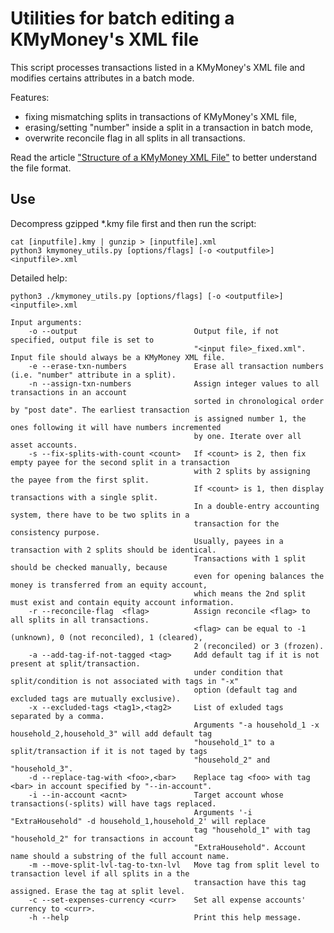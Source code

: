 # Utilities for batch editing a KMyMoney's XML file

This script processes transactions listed in a KMyMoney's XML file and modifies certains attributes in a batch mode.

Features:

  - fixing mismatching splits in transactions of KMyMoney's XML file,
  - erasing/setting "number" inside a split in a transaction in batch mode,
  - overwrite reconcile flag in all splits in all transactions.

Read the article ["Structure of a KMyMoney XML File"](https://www.isabekov.pro/structure-of-a-kmymoney-xml-file/) to
better understand the file format.


## Use
Decompress gzipped *.kmy file first and then run the script:

    cat [inputfile].kmy | gunzip > [inputfile].xml
    python3 kmymoney_utils.py [options/flags] [-o <outputfile>] <inputfile>.xml

Detailed help:

    python3 ./kmymoney_utils.py [options/flags] [-o <outputfile>] <inputfile>.xml

    Input arguments:
        -o --output                          Output file, if not specified, output file is set to
                                             "<input file>_fixed.xml". Input file should always be a KMyMoney XML file.
        -e --erase-txn-numbers               Erase all transaction numbers (i.e. "number" attribute in a split).
        -n --assign-txn-numbers              Assign integer values to all transactions in an account
                                             sorted in chronological order by "post date". The earliest transaction
                                             is assigned number 1, the ones following it will have numbers incremented
                                             by one. Iterate over all asset accounts.
        -s --fix-splits-with-count <count>   If <count> is 2, then fix empty payee for the second split in a transaction
                                             with 2 splits by assigning the payee from the first split.
                                             If <count> is 1, then display transactions with a single split.
                                             In a double-entry accounting system, there have to be two splits in a
                                             transaction for the consistency purpose.
                                             Usually, payees in a transaction with 2 splits should be identical.
                                             Transactions with 1 split should be checked manually, because
                                             even for opening balances the money is transferred from an equity account,
                                             which means the 2nd split must exist and contain equity account information.
        -r --reconcile-flag  <flag>          Assign reconcile <flag> to all splits in all transactions.
                                             <flag> can be equal to -1 (unknown), 0 (not reconciled), 1 (cleared),
                                             2 (reconciled) or 3 (frozen).
        -a --add-tag-if-not-tagged <tag>     Add default tag if it is not present at split/transaction.
                                             under condition that split/condition is not associated with tags in "-x"
                                             option (default tag and excluded tags are mutually exclusive).
        -x --excluded-tags <tag1>,<tag2>     List of exluded tags separated by a comma.
                                             Arguments "-a household_1 -x household_2,household_3" will add default tag
                                             "household_1" to a split/transaction if it is not taged by tags
                                             "household_2" and "household_3".
        -d --replace-tag-with <foo>,<bar>    Replace tag <foo> with tag <bar> in account specified by "--in-account".
        -i --in-account <acnt>               Target account whose transactions(-splits) will have tags replaced.
                                             Arguments '-i "ExtraHousehold" -d household_1,household_2' will replace
                                             tag "household_1" with tag "household_2" for transactions in account
                                             "ExtraHousehold". Account name should a substring of the full account name.
        -m --move-split-lvl-tag-to-txn-lvl   Move tag from split level to transaction level if all splits in a the
                                             transaction have this tag assigned. Erase the tag at split level.
        -c --set-expenses-currency <curr>    Set all expense accounts' currency to <curr>.
        -h --help                            Print this help message.

